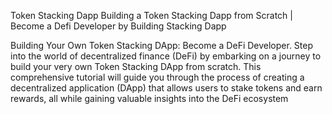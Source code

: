 Token Stacking Dapp
Building a Token Stacking Dapp from Scratch | Become a Defi Developer by Building Stacking Dapp

Building Your Own Token Stacking DApp: Become a DeFi Developer. Step into the world of decentralized finance (DeFi) by embarking on a journey to build your very own Token Stacking DApp from scratch. This comprehensive tutorial will guide you through the process of creating a decentralized application (DApp) that allows users to stake tokens and earn rewards, all while gaining valuable insights into the DeFi ecosystem
